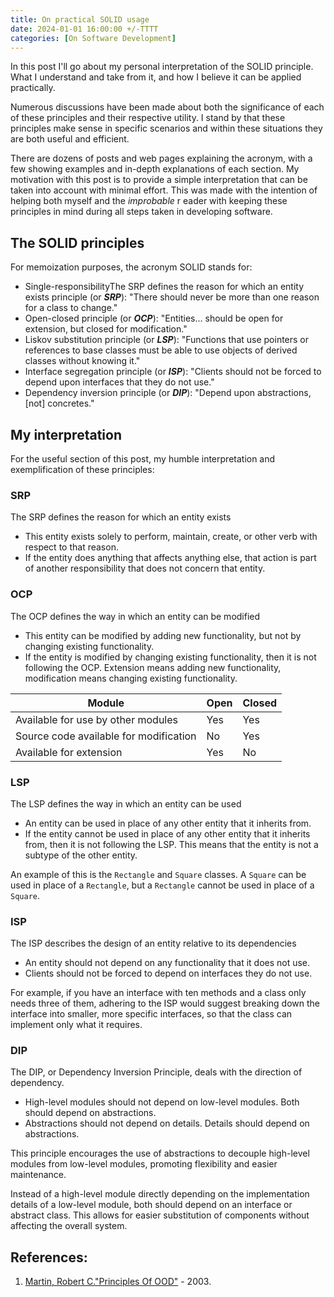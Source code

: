 ```yaml
---
title: On practical SOLID usage
date: 2024-01-01 16:00:00 +/-TTTT
categories: [On Software Development]
---
```


In this post I'll go about my personal interpretation of the SOLID principle. What I understand and take from it, and
how I believe it can be applied practically.

Numerous discussions have been made about both the significance of each of these principles and their respective
utility. I stand by that these principles make sense in specific scenarios and within these situations they are both
useful and efficient.

There are dozens of posts and web pages explaining the acronym,
with a few showing examples and in-depth explanations of each section.
My motivation with this post is to provide a simple interpretation that can be taken into account with minimal effort.
This was made with the intention of helping both myself and the *improbable* r eader with keeping these principles in
mind during all steps taken in developing software.

## The SOLID principles

For memoization purposes, the acronym SOLID stands for:

- Single-responsibilityThe SRP defines the reason for which an entity exists principle (or ***SRP***): "There should
  never be more than one reason for a class to change."
- Open-closed principle (or ***OCP***): "Entities... should be open for extension, but closed for modification."
- Liskov substitution principle (or ***LSP***): "Functions that use pointers or references to base classes must be able
  to use objects of derived classes without knowing it."
- Interface segregation principle (or ***ISP***): "Clients should not be forced to depend upon interfaces that they do
  not use."
- Dependency inversion principle (or ***DIP***): "Depend upon abstractions, \[not\] concretes."

## My interpretation

For the useful section of this post, my humble interpretation and exemplification of these principles:

### SRP

The SRP defines the reason for which an entity exists

- This entity exists solely to perform, maintain, create, or other verb with respect to that reason.
- If the entity does anything that affects anything else, that action is part of another responsibility that does not
  concern that entity.

### OCP

The OCP defines the way in which an entity can be modified

- This entity can be modified by adding new functionality, but not by changing existing functionality.
- If the entity is modified by changing existing functionality, then it is not following the OCP.
  Extension means adding new functionality, modification means changing existing functionality.

| Module                                 | Open | Closed |
|----------------------------------------|------|--------|
| Available for use by other modules     | Yes  | Yes    |
| Source code available for modification | No   | Yes    |
| Available for extension                | Yes  | No     |

### LSP

The LSP defines the way in which an entity can be used

- An entity can be used in place of any other entity that it inherits from.
- If the entity cannot be used in place of any other entity that it inherits from, then it is not following the LSP.
  This means that the entity is not a subtype of the other entity.

An example of this is the `Rectangle` and `Square` classes.
A `Square` can be used in place of a `Rectangle`, but a `Rectangle` cannot be used in place of a `Square`.

### ISP

The ISP describes the design of an entity relative to its dependencies

- An entity should not depend on any functionality that it does not use.
- Clients should not be forced to depend on interfaces they do not use.

For example, if you have an interface with ten methods and a class only needs three of them,
adhering to the ISP would suggest breaking down the interface into smaller, more specific interfaces,
so that the class can implement only what it requires.

### DIP

The DIP, or Dependency Inversion Principle, deals with the direction of dependency.

- High-level modules should not depend on low-level modules. Both should depend on abstractions.
- Abstractions should not depend on details. Details should depend on abstractions.

This principle encourages the use of abstractions to decouple
high-level modules from low-level modules, promoting flexibility and easier maintenance.

Instead of a high-level module directly depending on the implementation details of a low-level module, both
should depend on an interface or abstract class. This allows for easier substitution of components without
affecting the overall system.

## References:

1. [Martin, Robert C.](https://en.wikipedia.org/wiki/Robert_C._Martin "Robert C. Martin")["Principles Of OOD"](http://butunclebob.com/ArticleS.UncleBob.PrinciplesOfOod) - 2003.
